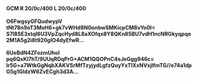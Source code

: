 #### GCM R 20/0c/400 L 20/0c/400
**O6FwgsyGFQudwypV**<br/>**tNt78n9oT3MoH6+gk7vWHd8N0onbwSMKicpCM8vYo0I=**<br/>**S7l8SE3xtql8U3VpZqcHyd8L8aXOfqx8Y8QKn85BU7vdH1ncNRGkyqpqo2M1A5g2i8t920gIO4dyEfwR...**<br/><br/>
**6UeBdN4ZFozmUhoI**<br/>**pq6QxKl7hT/9UUqRDqPrG+ACM1QQOPnC4sJeGgg946c=**<br/>**Ir5G+a7WtkGgNqbXAKVSrMfTzyjydLgfzQuyYxTIXxNVxjlfmTG//e74a1dpG5g1GIdzW6ZvECgh3d3A...**